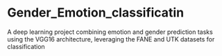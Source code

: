 # Gender_Emotion_classificatin
 A deep learning project combining emotion and gender prediction tasks using the VGG16 architecture, leveraging the FANE and UTK datasets for classification
